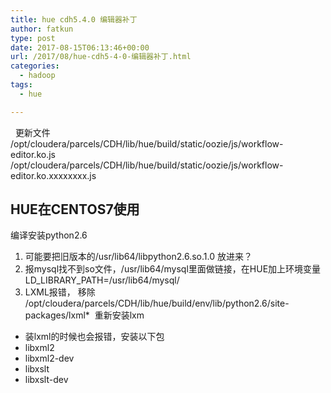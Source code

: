 ```yaml
---
title: hue cdh5.4.0 编辑器补丁
author: fatkun
type: post
date: 2017-08-15T06:13:46+00:00
url: /2017/08/hue-cdh5-4-0-编辑器补丁.html
categories:
  - hadoop
tags:
  - hue

---
```

&nbsp;
更新文件
/opt/cloudera/parcels/CDH/lib/hue/build/static/oozie/js/workflow-editor.ko.js
/opt/cloudera/parcels/CDH/lib/hue/build/static/oozie/js/workflow-editor.ko.xxxxxxxx.js
&nbsp;
## HUE在CENTOS7使用

编译安装python2.6
  1. 可能要把旧版本的/usr/lib64/libpython2.6.so.1.0 放进来？
  2. 报mysql找不到so文件，/usr/lib64/mysql里面做链接，在HUE加上环境变量LD\_LIBRARY\_PATH=/usr/lib64/mysql/
  3. LXML报错， 移除 /opt/cloudera/parcels/CDH/lib/hue/build/env/lib/python2.6/site-packages/lxml*  重新安装lxm
  * 装lxml的时候也会报错，安装以下包
  * libxml2
  * libxml2-dev
  * libxslt
  * libxslt-dev
&nbsp;